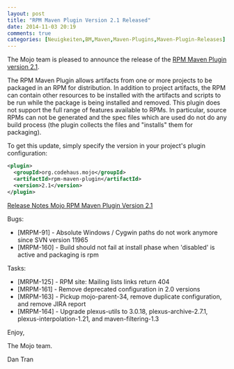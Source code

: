 ```yaml
---
layout: post
title: "RPM Maven Plugin Version 2.1 Released"
date: 2014-11-03 20:19
comments: true
categories: [Neuigkeiten,BM,Maven,Maven-Plugins,Maven-Plugin-Releases]
---
```

The Mojo team is pleased to announce the release of the 
[RPM Maven Plugin version 2.1](http://mojo.codehaus.org/rpm-maven-plugin/).

The RPM Maven Plugin allows artifacts from one or more projects to be
packaged in an RPM for distribution. In addition to project artifacts, the
RPM can contain other resources to be installed with the artifacts and
scripts to be run while the package is being installed and removed. This
plugin does not support the full range of features available to RPMs. In
particular, source RPMs can not be generated and the spec files which are
used do not do any build process (the plugin collects the files and
"installs" them for packaging).


To get this update, simply specify the version in your project's plugin
configuration:

``` xml
<plugin>
  <groupId>org.codehaus.mojo</groupId>
  <artifactId>rpm-maven-plugin</artifactId>
  <version>2.1</version>
</plugin>
```

<!-- more -->

[Release Notes Mojo RPM Maven Plugin Version 2.1](http://jira.codehaus.org/secure/ReleaseNote.jspa?projectId=11970&version=20367)

Bugs:

 * [MRPM-91] - Absolute Windows / Cygwin paths do not work anymore since SVN version 11965
 * [MRPM-160] - Build should not fail at install phase when 'disabled' is active and packaging is rpm

Tasks:

 * [MRPM-125] - RPM site: Mailing lists links return 404
 * [MRPM-161] - Remove deprecated configuration in 2.0 versions
 * [MRPM-163] - Pickup mojo-parent-34, remove duplicate configuration, and remove JIRA report
 * [MRPM-164] - Upgrade plexus-utils to 3.0.18, plexus-archive-2.7.1, plexus-interpolation-1.21, and maven-filtering-1.3


Enjoy,

The Mojo team.

Dan Tran
